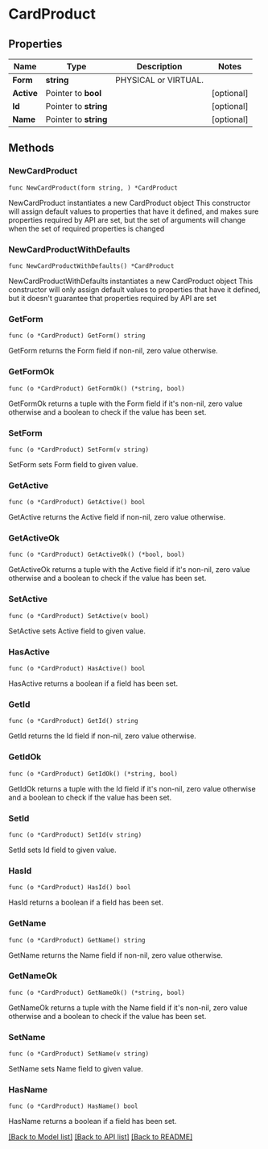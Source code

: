 # CardProduct

## Properties

Name | Type | Description | Notes
------------ | ------------- | ------------- | -------------
**Form** | **string** | PHYSICAL or VIRTUAL. | 
**Active** | Pointer to **bool** |  | [optional] 
**Id** | Pointer to **string** |  | [optional] 
**Name** | Pointer to **string** |  | [optional] 

## Methods

### NewCardProduct

`func NewCardProduct(form string, ) *CardProduct`

NewCardProduct instantiates a new CardProduct object
This constructor will assign default values to properties that have it defined,
and makes sure properties required by API are set, but the set of arguments
will change when the set of required properties is changed

### NewCardProductWithDefaults

`func NewCardProductWithDefaults() *CardProduct`

NewCardProductWithDefaults instantiates a new CardProduct object
This constructor will only assign default values to properties that have it defined,
but it doesn't guarantee that properties required by API are set

### GetForm

`func (o *CardProduct) GetForm() string`

GetForm returns the Form field if non-nil, zero value otherwise.

### GetFormOk

`func (o *CardProduct) GetFormOk() (*string, bool)`

GetFormOk returns a tuple with the Form field if it's non-nil, zero value otherwise
and a boolean to check if the value has been set.

### SetForm

`func (o *CardProduct) SetForm(v string)`

SetForm sets Form field to given value.


### GetActive

`func (o *CardProduct) GetActive() bool`

GetActive returns the Active field if non-nil, zero value otherwise.

### GetActiveOk

`func (o *CardProduct) GetActiveOk() (*bool, bool)`

GetActiveOk returns a tuple with the Active field if it's non-nil, zero value otherwise
and a boolean to check if the value has been set.

### SetActive

`func (o *CardProduct) SetActive(v bool)`

SetActive sets Active field to given value.

### HasActive

`func (o *CardProduct) HasActive() bool`

HasActive returns a boolean if a field has been set.

### GetId

`func (o *CardProduct) GetId() string`

GetId returns the Id field if non-nil, zero value otherwise.

### GetIdOk

`func (o *CardProduct) GetIdOk() (*string, bool)`

GetIdOk returns a tuple with the Id field if it's non-nil, zero value otherwise
and a boolean to check if the value has been set.

### SetId

`func (o *CardProduct) SetId(v string)`

SetId sets Id field to given value.

### HasId

`func (o *CardProduct) HasId() bool`

HasId returns a boolean if a field has been set.

### GetName

`func (o *CardProduct) GetName() string`

GetName returns the Name field if non-nil, zero value otherwise.

### GetNameOk

`func (o *CardProduct) GetNameOk() (*string, bool)`

GetNameOk returns a tuple with the Name field if it's non-nil, zero value otherwise
and a boolean to check if the value has been set.

### SetName

`func (o *CardProduct) SetName(v string)`

SetName sets Name field to given value.

### HasName

`func (o *CardProduct) HasName() bool`

HasName returns a boolean if a field has been set.


[[Back to Model list]](../README.md#documentation-for-models) [[Back to API list]](../README.md#documentation-for-api-endpoints) [[Back to README]](../README.md)


